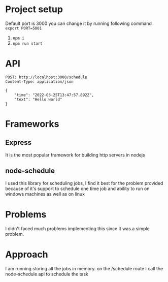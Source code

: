 # Project setup

Default port is 3000 you can change it by running following command
`export PORT=5001`

1. `npm i`
2. `npm run start`

# API

```http
POST: http://localhost:3000/schedule
Content-Type: application/json

{
    "time": "2022-03-25T13:47:57.892Z",
    "text": "Hello world"
}

```

# Frameworks

## Express

It is the most popular framework for building http servers in nodejs

## node-schedule

I used this library for scheduling jobs, I find it best for the problem provided because of it's support to schedule one time job and ability to run on windows machines as well as on linux

# Problems

I didn't faced much problems implementing this since it was a simple problem.

# Approach

I am running storing all the jobs in memory. on the /schedule route I call the node-schedule api to schedule the task
